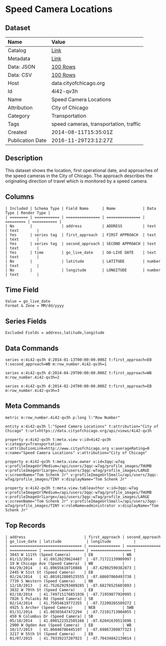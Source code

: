 # Speed Camera Locations

## Dataset

| Name | Value |
| :--- | :---- |
| Catalog | [Link](https://catalog.data.gov/dataset/speed-camera-locations-0ab34) |
| Metadata | [Link](https://data.cityofchicago.org/api/views/4i42-qv3h) |
| Data: JSON | [100 Rows](https://data.cityofchicago.org/api/views/4i42-qv3h/rows.json?max_rows=100) |
| Data: CSV | [100 Rows](https://data.cityofchicago.org/api/views/4i42-qv3h/rows.csv?max_rows=100) |
| Host | data.cityofchicago.org |
| Id | 4i42-qv3h |
| Name | Speed Camera Locations |
| Attribution | City of Chicago |
| Category | Transportation |
| Tags | speed cameras, transportation, traffic |
| Created | 2014-08-11T15:35:01Z |
| Publication Date | 2016-11-29T23:12:27Z |

## Description

This dataset shows the location, first operational date, and approaches of the speed cameras in the City of Chicago. The approach describes the originating direction of travel which is monitored by a speed camera.

## Columns

```ls
| Included | Schema Type | Field Name      | Name            | Data Type | Render Type |
| ======== | =========== | =============== | =============== | ========= | =========== |
| No       |             | address         | ADDRESS         | text      | text        |
| Yes      | series tag  | first_approach  | FIRST APPROACH  | text      | text        |
| Yes      | series tag  | second_approach | SECOND APPROACH | text      | text        |
| Yes      | time        | go_live_date    | GO-LIVE DATE    | text      | text        |
| No       |             | latitude        | LATITUDE        | number    | text        |
| No       |             | longitude       | LONGITUDE       | number    | text        |
```

## Time Field

```ls
Value = go_live_date
Format & Zone = MM/dd/yyyy
```

## Series Fields

```ls
Excluded Fields = address,latitude,longitude
```

## Data Commands

```ls
series e:4i42-qv3h d:2014-01-13T00:00:00.000Z t:first_approach=EB t:second_approach=WB m:row_number.4i42-qv3h=1

series e:4i42-qv3h d:2014-04-29T00:00:00.000Z t:first_approach=WB m:row_number.4i42-qv3h=2

series e:4i42-qv3h d:2014-02-24T00:00:00.000Z t:first_approach=EB m:row_number.4i42-qv3h=3
```

## Meta Commands

```ls
metric m:row_number.4i42-qv3h p:long l:"Row Number"

entity e:4i42-qv3h l:"Speed Camera Locations" t:attribution="City of Chicago" t:url=https://data.cityofchicago.org/api/views/4i42-qv3h

property e:4i42-qv3h t:meta.view v:id=4i42-qv3h v:category=Transportation v:attributionLink=http://www.cityofchicago.org v:averageRating=0 v:name="Speed Camera Locations" v:attribution="City of Chicago"

property e:4i42-qv3h t:meta.view.owner v:id=3qqc-w7ag v:profileImageUrlMedium=/api/users/3qqc-w7ag/profile_images/THUMB v:profileImageUrlLarge=/api/users/3qqc-w7ag/profile_images/LARGE v:screenName="Tom Schenk Jr" v:profileImageUrlSmall=/api/users/3qqc-w7ag/profile_images/TINY v:displayName="Tom Schenk Jr"

property e:4i42-qv3h t:meta.view.tableauthor v:id=3qqc-w7ag v:profileImageUrlMedium=/api/users/3qqc-w7ag/profile_images/THUMB v:profileImageUrlLarge=/api/users/3qqc-w7ag/profile_images/LARGE v:screenName="Tom Schenk Jr" v:profileImageUrlSmall=/api/users/3qqc-w7ag/profile_images/TINY v:roleName=administrator v:displayName="Tom Schenk Jr"
```

## Top Records

```ls
| address                          | first_approach | second_approach | go_live_date | latitude           | longitude          | 
| ================================ | ============== | =============== | ============ | ================== | ================== | 
| 3843 W 111th (Speed Camera)      | EB             | WB              | 01/13/2014   | 41.69120239624487  | -87.71721139909997 | 
| 19 W Chicago Ave (Speed Camera)  | WB             |                 | 04/29/2014   | 41.89655610710888  | -87.62902590382873 | 
| 2445 W 51st St (Speed Camera)    | EB             |                 | 02/24/2014   | 41.801012880525555 | -87.68607060493738 | 
| 7739 S Western (Speed Camera)    | NB             |                 | 12/18/2013   | 41.752629293489285 | -87.68276525603093 | 
| 3832 W 79th St (Speed Camera)    | EB             |                 | 02/10/2014   | 41.749715176851936 | -87.71959877920995 | 
| 7826 S Pulaski Rd (Speed Camera) | SB             |                 | 02/14/2014   | 41.75054619772355  | -87.72209265589272 | 
| 4925 S Archer (Speed Camera)     | NEB            | SWB             | 01/31/2014   | 41.80365647472294  | -87.72101713004055 | 
| 450 N Columbus Dr (Speed Camera) | SB             |                 | 05/18/2014   | 41.890122352505166 | -87.62041639513696 | 
| 2900 W Ogden Ave (Speed Camera)  | EB             | WB              | 10/17/2013   | 41.86040786445197  | -87.69867209877323 | 
| 3217 W 55th St (Speed Camera)    | EB             |                 | 01/07/2015   | 41.79339237207923  | -87.70434842139014 | 
```